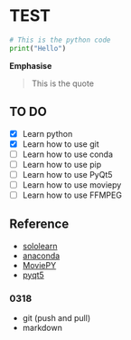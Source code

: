# TEST

```python
# This is the python code
print("Hello")
```

**Emphasise**

> This is the quote


## TO DO
- [x] Learn python
- [x] Learn how to use git
- [ ] Learn how to use conda
- [ ] Learn how to use pip
- [ ] Learn how to use PyQt5
- [ ] Learn how to use moviepy
- [ ] Learn how to use FFMPEG

## Reference
- [sololearn](https://www.sololearn.com/learning/1073)
- [anaconda](https://pypi.org/project/moviepy/)
- [MoviePY](https://pypi.org/project/moviepy/)
- [pyqt5](https://pypi.org/project/moviepy/)

### 0318
- git (push and pull) 
- markdown

